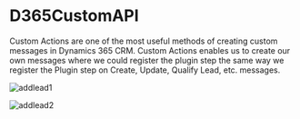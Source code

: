 # D365CustomAPI
Custom Actions are one of the most useful methods of creating custom messages in Dynamics 365 CRM. Custom Actions enables us to create our own messages where we could register the plugin step the same way we register the Plugin step on Create, Update, Qualify Lead, etc. messages.

![addlead1](https://user-images.githubusercontent.com/69807493/161747005-1acdc3a5-2e98-4c46-858e-e85920f25586.png)

![addlead2](https://user-images.githubusercontent.com/69807493/161747030-f97dc081-2809-43fc-892a-8a3c25d340ba.png)

